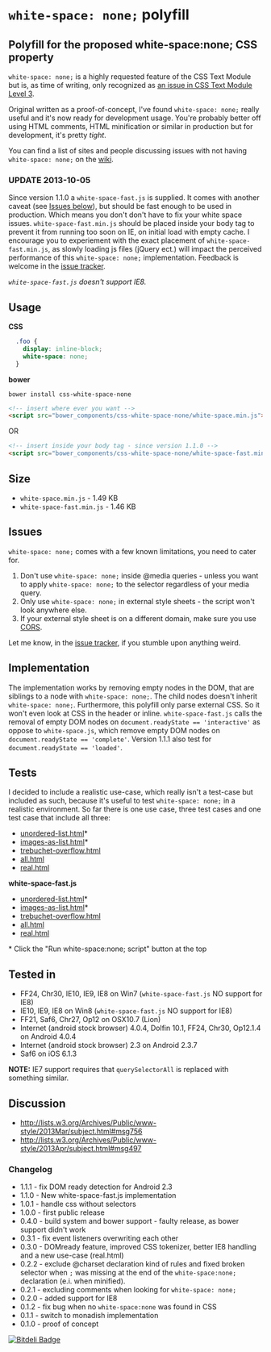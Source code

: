 ``white-space: none;`` polyfill
===============================

## Polyfill for the proposed white-space:none; CSS property

`white-space: none;` is a highly requested feature of the CSS Text Module but is, as time of writing, only recognized as [an issue in CSS Text Module Level 3](http://www.w3.org/TR/css3-text/#pre-line).

Original written as a proof-of-concept, I've found `white-space: none;` really useful and it's now ready for development usage. You're probably better off using HTML comments, HTML minification or similar in production but for development, it's pretty *tight*.

You can find a list of sites and people discussing issues with not having `white-space: none;` on the [wiki](https://github.com/dotnetCarpenter/white-space/wiki).

### UPDATE 2013-10-05 ###
Since version 1.1.0 a `white-space-fast.js` is supplied. It comes with another caveat (see [Issues below](./#issues)), but should be fast enough to be used in production. Which means you don't don't have to fix your white space issues.
`white-space-fast.min.js` should be placed inside your body tag to prevent it from running too soon on IE, on initial load with empty cache.
I encourage you to experiement with the exact placement of `white-space-fast.min.js`, as slowly loading js files (jQuery ect.) will impact the perceived performance of this ``white-space: none;`` implementation. Feedback is welcome in the [issue tracker](https://github.com/dotnetCarpenter/white-space/issues). 

*`white-space-fast.js` doesn't support IE8.*

## Usage
**CSS**
```css
  .foo {
    display: inline-block;
    white-space: none;
  }
```
**bower**
```shell
bower install css-white-space-none
```
```html
<!-- insert where ever you want -->
<script src="bower_components/css-white-space-none/white-space.min.js"></script>
```
OR
```html
<!-- insert inside your body tag - since version 1.1.0 -->
<script src="bower_components/css-white-space-none/white-space-fast.min.js"></script>
```

## Size
+ `white-space.min.js` - 1.49 KB
+ `white-space-fast.min.js` - 1.46 KB

## Issues

`white-space: none;` comes with a few known limitations, you need to cater for.

1. Don't use `white-space: none;` inside @media queries - unless you want to apply `white-space: none;` to the selector regardless of your media query.
2. Only use `white-space: none;` in external style sheets - the script won't look anywhere else.
3. If your external style sheet is on a different domain, make sure you use [CORS](http://www.w3.org/TR/cors/).

Let me know, in the [issue tracker](https://github.com/dotnetCarpenter/white-space/issues), if you stumble upon anything weird.

## Implementation
The implementation works by removing empty nodes in the DOM, that are siblings to a node with ``white-space: none;``. The child nodes doesn't inherit ``white-space: none;``.
Furthermore, this polyfill only parse external CSS. So it won't even look at CSS in the header or inline.
`white-space-fast.js` calls the removal of empty DOM nodes on `document.readyState == 'interactive'` as oppose to `white-space.js`, which remove empty DOM nodes on `document.readyState == 'complete'`.
Version 1.1.1 also test for `document.readyState == 'loaded'`.

## Tests

I decided to include a realistic use-case, which really isn't a test-case but included as such, because
it's useful to test `white-space: none;` in a realistic environment.
So far there is one use case, three test cases and one test case that include all three:

+ [unordered-list.html](http://dotnetcarpenter.github.io/white-space/test-cases/unordered-list.html)*
+ [images-as-list.html](http://dotnetcarpenter.github.io/white-space/test-cases/images-as-list.html)*
+ [trebuchet-overflow.html](http://dotnetcarpenter.github.io/white-space/test-cases/trebuchet-overflow.html)
+ [all.html](http://dotnetcarpenter.github.io/white-space/test-cases/all.html)
+ [real.html](http://dotnetcarpenter.github.io/white-space/test-cases/real.html)

**white-space-fast.js**
+ [unordered-list.html](http://dotnetcarpenter.github.io/white-space/test-cases/white-space-fast/unordered-list.html)*
+ [images-as-list.html](http://dotnetcarpenter.github.io/white-space/test-cases/white-space-fast/images-as-list.html)*
+ [trebuchet-overflow.html](http://dotnetcarpenter.github.io/white-space/test-cases/white-space-fast/trebuchet-overflow.html)
+ [all.html](http://dotnetcarpenter.github.io/white-space/test-cases/white-space-fast/all.html)
+ [real.html](http://dotnetcarpenter.github.io/white-space/test-cases/white-space-fast/real.html)

\* Click the "Run white-space:none; script" button at the top

## Tested in
+ FF24, Chr30, IE10, IE9, IE8 on Win7 (`white-space-fast.js` NO support for IE8)
+ IE10, IE9, IE8 on Win8 (`white-space-fast.js` NO support for IE8)
+ FF21, Saf6, Chr27, Op12 on OSX10.7 (Lion)
+ Internet (android stock browser) 4.0.4, Dolfin 10.1, FF24, Chr30, Op12.1.4 on Android 4.0.4
+ Internet (android stock browser) 2.3 on Android 2.3.7
+ Saf6 on iOS 6.1.3

**NOTE:** IE7 support requires that `querySelectorAll` is replaced with something similar.

## Discussion
+ http://lists.w3.org/Archives/Public/www-style/2013Mar/subject.html#msg756
+ http://lists.w3.org/Archives/Public/www-style/2013Apr/subject.html#msg497

### Changelog
+ 1.1.1 - fix DOM ready detection for Android 2.3
+ 1.1.0 - New white-space-fast.js implementation
+ 1.0.1 - handle css without selectors
+ 1.0.0 - first public release
+ 0.4.0 - build system and bower support - faulty release, as bower support didn't work
+ 0.3.1 - fix event listeners overwriting each other
+ 0.3.0 - DOMready feature, improved CSS tokenizer, better IE8 handling and a new use-case (real.html)
+ 0.2.2 - exclude @charset declaration kind of rules and fixed broken selector when `;` was missing at the end of the `white-space:none;` declaration (e.i. when minified).
+ 0.2.1 - excluding comments when looking for `white-space: none;`
+ 0.2.0 - added support for IE8
+ 0.1.2 - fix bug when no `white-space:none` was found in CSS
+ 0.1.1 - switch to monadish implementation
+ 0.1.0 - proof of concept


[![Bitdeli Badge](https://d2weczhvl823v0.cloudfront.net/dotnetCarpenter/white-space/trend.png)](https://bitdeli.com/free "Bitdeli Badge")

